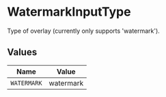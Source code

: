 # WatermarkInputType

Type of overlay (currently only supports 'watermark').


## Values

| Name        | Value       |
| ----------- | ----------- |
| `WATERMARK` | watermark   |